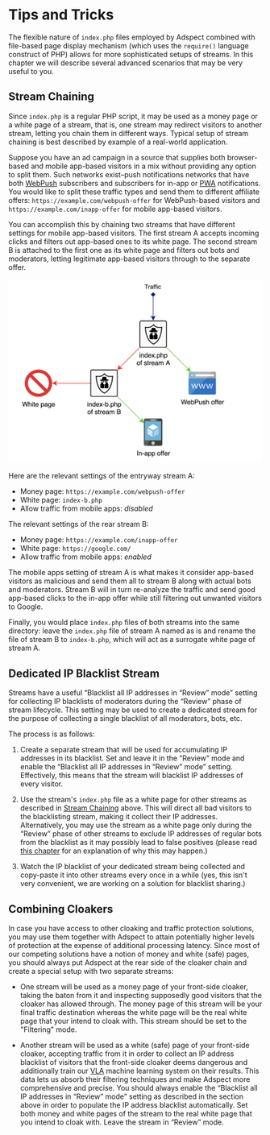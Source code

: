 # Tips and Tricks

The flexible nature of `index.php` files employed by Adspect combined with file-based page display
mechanism (which uses the `require()` language construct of PHP) allows for more sophisticated setups
of streams. In this chapter we will describe several advanced scenarios that may be very useful to you.

## Stream Chaining

Since `index.php` is a regular PHP script, it may be used as a money page or a white page of a stream,
that is, one stream may redirect visitors to another stream, letting you chain them in different
ways. Typical setup of stream chaining is best described by example of a real-world application.

Suppose you have an ad campaign in a source that supplies both browser-based and mobile app-based
visitors in a mix without providing any option to split them. Such networks exist–push notifications
networks that have both [WebPush](https://developer.mozilla.org/en-US/docs/Web/API/Push_API) subscribers
and subscribers for in-app or [PWA](https://developer.mozilla.org/en-US/docs/Web/Progressive_web_apps)
notifications. You would like to split these traffic types and send them to different affiliate offers:
`https://example.com/webpush-offer` for WebPush-based visitors and `https://example.com/inapp-offer`
for mobile app-based visitors.

You can accomplish this by chaining two streams that have different settings for mobile app-based
visitors. The first stream A accepts incoming clicks and filters out app-based ones to its white page.
The second stream B is attached to the first one as its white page and filters out bots and moderators,
letting legitimate app-based visitors through to the separate offer.

![Traffic flow chart](_static/chaining-en.png "Traffic flow chart")

Here are the relevant settings of the entryway stream A:

* Money page: `https://example.com/webpush-offer`
* White page: `index-b.php`
* Allow traffic from mobile apps: *disabled*

The relevant settings of the rear stream B:

* Money page: `https://example.com/inapp-offer`
* White page: `https://google.com/`
* Allow traffic from mobile apps: *enabled*

The mobile apps setting of stream A is what makes it consider app-based visitors as malicious and send
them all to stream B along with actual bots and moderators. Stream B will in turn re-analyze the traffic
and send good app-based clicks to the in-app offer while still filtering out unwanted visitors to Google.

Finally, you would place `index.php` files of both streams into the same directory: leave the `index.php`
file of stream A named as is and rename the file of stream B to `index-b.php`, which will act as a surrogate
white page of stream A.

## Dedicated IP Blacklist Stream

Streams have a useful “Blacklist all IP addresses in “Review” mode” setting for collecting IP blacklists
of moderators during the “Review” phase of stream lifecycle. This setting may be used to create a dedicated
stream for the purpose of collecting a single blacklist of all moderators, bots, etc.

The process is as follows:

1. Create a separate stream that will be used for accumulating IP addresses in its blacklist. Set and leave
   it in the “Review” mode and enable the “Blacklist all IP addresses in “Review” mode” setting. Effectively,
   this means that the stream will blacklist IP addresses of every visitor.

2. Use the stream's `index.php` file as a white page for other streams as described in [Stream Chaining](tips.html#stream-chaining) above.
   This will direct all bad visitors to the blacklisting stream, making it collect their IP addresses.
   Alternatively, you may use the stream as a white page only during the “Review” phase of other streams to
   exclude IP addresses of regular bots from the blacklist as it may possibly lead to false positives
   (please read [this chapter](filtering.html#blacklisting) for an explanation of why this may happen.)

3. Watch the IP blacklist of your dedicated stream being collected and copy-paste it into other streams
   every once in a while (yes, this isn't very convenient, we are working on a solution for blacklist sharing.)

## Combining Cloakers

In case you have access to other cloaking and traffic protection solutions, you may use them together with
Adspect to attain potentially higher levels of protection at the expense of additional processing latency.
Since most of our competing solutions have a notion of money and white (safe) pages, you should always put
Adspect at the rear side of the cloaker chain and create a special setup with two separate streams:

* One stream will be used as a money page of your front-side cloaker, taking the baton from it and inspecting
  supposedly good visitors that the cloaker has allowed through. The money page of this stream will be your
  final traffic destination whereas the white page will be the real white page that your intend to cloak with.
  This stream should be set to the "Filtering" mode.

* Another stream will be used as a white (safe) page of your front-side cloaker, accepting traffic from it
  in order to collect an IP address blacklist of visitors that the front-side cloaker deems dangerous and
  additionally train our [VLA](vla.md) machine learning system on their results. This data lets us absorb
  their filtering techniques and make Adspect more comprehensive and precise. You should always enable the
  “Blacklist all IP addresses in “Review” mode” setting as described in the section above in order to populate
  the IP address blacklist automatically. Set both money and white pages of the stream to the real white
  page that you intend to cloak with. Leave the stream in “Review” mode.

